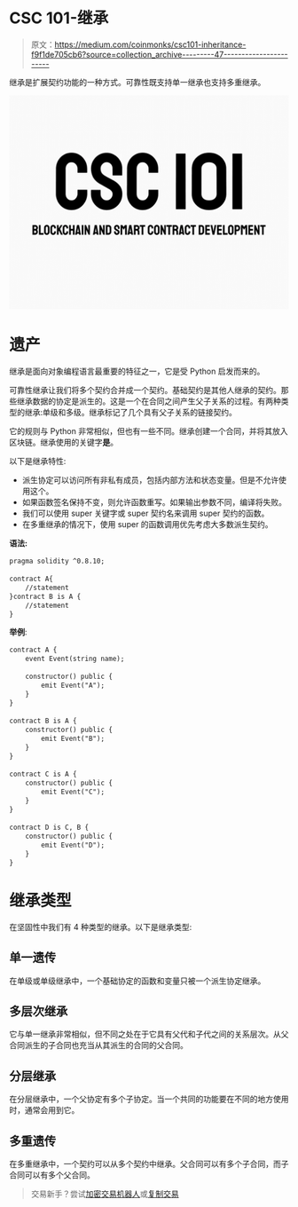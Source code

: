 # CSC 101-继承

> 原文：<https://medium.com/coinmonks/csc101-inheritance-f9f1de705cb6?source=collection_archive---------47----------------------->

继承是扩展契约功能的一种方式。可靠性既支持单一继承也支持多重继承。

![](img/78db353f85d00a7149d8bc2b6bc3c9de.png)

# 遗产

继承是面向对象编程语言最重要的特征之一，它是受 Python 启发而来的。

可靠性继承让我们将多个契约合并成一个契约。基础契约是其他人继承的契约。那些继承数据的协定是派生的。这是一个在合同之间产生父子关系的过程。有两种类型的继承:单级和多级。继承标记了几个具有父子关系的链接契约。

它的规则与 Python 非常相似，但也有一些不同。继承创建一个合同，并将其放入区块链。继承使用的关键字**是**。

以下是继承特性:

*   派生协定可以访问所有非私有成员，包括内部方法和状态变量。但是不允许使用这个。
*   如果函数签名保持不变，则允许函数重写。如果输出参数不同，编译将失败。
*   我们可以使用 super 关键字或 super 契约名来调用 super 契约的函数。
*   在多重继承的情况下，使用 super 的函数调用优先考虑大多数派生契约。

**语法:**

```
pragma solidity ^0.8.10;

contract A{
    //statement
}contract B is A {
    //statement
}
```

**举例**:

```
contract A {
    event Event(string name);

    constructor() public {
        emit Event("A");
    }
}

contract B is A {
    constructor() public {
        emit Event("B");
    }
}

contract C is A {    
    constructor() public {
        emit Event("C");
    }
}

contract D is C, B {
    constructor() public {
        emit Event("D");
    }
}
```

# 继承类型

在坚固性中我们有 4 种类型的继承。以下是继承类型:

## 单一遗传

在单级或单级继承中，一个基础协定的函数和变量只被一个派生协定继承。

## 多层次继承

它与单一继承非常相似，但不同之处在于它具有父代和子代之间的关系层次。从父合同派生的子合同也充当从其派生的合同的父合同。

## 分层继承

在分层继承中，一个父协定有多个子协定。当一个共同的功能要在不同的地方使用时，通常会用到它。

## 多重遗传

在多重继承中，一个契约可以从多个契约中继承。父合同可以有多个子合同，而子合同可以有多个父合同。

> 交易新手？尝试[加密交易机器人](/coinmonks/crypto-trading-bot-c2ffce8acb2a)或[复制交易](/coinmonks/top-10-crypto-copy-trading-platforms-for-beginners-d0c37c7d698c)